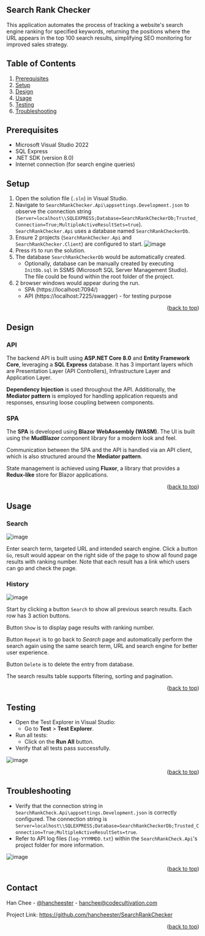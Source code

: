 <div id="top"></div>

## Search Rank Checker
This application automates the process of tracking a website's search engine ranking for specified keywords, returning the positions where the URL appears in the top 100 search results, simplifying SEO monitoring for improved sales strategy.


## Table of Contents 
1. [Prerequisites](#prerequisites) 
2. [Setup](#setup)
3. [Design](#design) 
4. [Usage](#usage) 
5. [Testing](#testing) 
6. [Troubleshooting](#troubleshooting) 


## Prerequisites 
- Microsoft Visual Studio 2022
- SQL Express
- .NET SDK (version 8.0) 
- Internet connection (for search engine queries)


## Setup
1. Open the solution file (`.sln`) in Visual Studio.
2. Navigate to `SearchRankChecker.Api\appsettings.Development.json` to observe the connection string (`Server=localhost\\SQLEXPRESS;Database=SearchRankCheckerDb;Trusted_Connection=True;MultipleActiveResultSets=true`). `SearchRankChecker.Api` uses a database named `SearchRankCheckerDb`. 
3. Ensure 2 projects (`SearchRankChecker.Api` and `SearchRankChecker.Client`) are configured to start.
   ![image](https://github.com/user-attachments/assets/c906a65e-02c3-4a20-ba94-d0b27de42c87)
5. Press `F5` to run the solution.
6. The database `SearchRankCheckerDb` would be automatically created.
	- Optionally, database can be manually created by executing `InitDb.sql` in SSMS (Microsoft SQL Server Management Studio). The file could be found within the root folder of the project.
7. 2 browser windows would appear during the run.
	- SPA (https://localhost:7094/)
	- API (https://localhost:7225/swagger) - for testing purpose

<p align="right">(<a href="#top">back to top</a>)</p>

## Design
### API
The backend API is built using **ASP.NET Core 8.0** and **Entity Framework Core**, leveraging a **SQL Express** database. It has 3 important layers which are Presentation Layer (API Controllers), Infrastructure Layer and Application Layer. 

**Dependency Injection** is used throughout the API. Additionally, the **Mediator pattern** is employed for handling application requests and responses, ensuring loose coupling between components.

### SPA
The **SPA** is developed using **Blazor WebAssembly (WASM)**. The UI is built using the **MudBlazor** component library for a modern look and feel.

Communication between the SPA and the API is handled via an API client, which is also structured around the **Mediator pattern**.

State management is achieved using **Fluxor**, a library that provides a **Redux-like** store for Blazor applications.

<p align="right">(<a href="#top">back to top</a>)</p>

## Usage
### Search

![image](https://github.com/user-attachments/assets/3fa92714-6637-4c1c-9215-f7f9e342424e)

Enter search term, targeted URL and intended search engine. Click a button `Go`, result would appear on the right side of the page to show all found page results with ranking number. Note that each result has a link which users can go and check the page.

### History

![image](https://github.com/user-attachments/assets/289f3438-9cdb-4ce3-92c8-4025c24e664c)

Start by clicking a button `Search` to show all previous search results. 
Each row has 3 action buttons. 

Button `Show` is to display page results with ranking number. 

Button `Repeat` is to go back to *Search* page and automatically perform the search again using the same search term, URL and search engine for better user experience. 

Button `Delete` is to delete the entry from database.

The search results table supports filtering, sorting and pagination.

<p align="right">(<a href="#top">back to top</a>)</p>

## Testing
- Open the Test Explorer in Visual Studio:
    - Go to **Test** > **Test Explorer**.
- Run all tests:
    - Click on the **Run All** button.
- Verify that all tests pass successfully.

![image](https://github.com/user-attachments/assets/10a389f9-5eea-4dda-9f5b-633a806fb390)


<p align="right">(<a href="#top">back to top</a>)</p>

## Troubleshooting
- Verify that the connection string in `SearchRankCheck.Api\appsettings.Development.json` is correctly configured. The connection string is `Server=localhost\\SQLEXPRESS;Database=SearchRankCheckerDb;Trusted_Connection=True;MultipleActiveResultSets=true`.
- Refer to API log files (`log-YYYMMDD.txt`) within the `SearchRankCheck.Api`'s project folder for more information.

![image](https://github.com/user-attachments/assets/acc2b818-6f25-4666-9fd2-743746e08a66)

<p align="right">(<a href="#top">back to top</a>)</p>

## Contact
Han Chee - [@hancheester](https://x.com/hancheester) - hanchee@codecultivation.com

Project Link: https://github.com/hancheester/SearchRankChecker

<p align="right">(<a href="#top">back to top</a>)</p>

